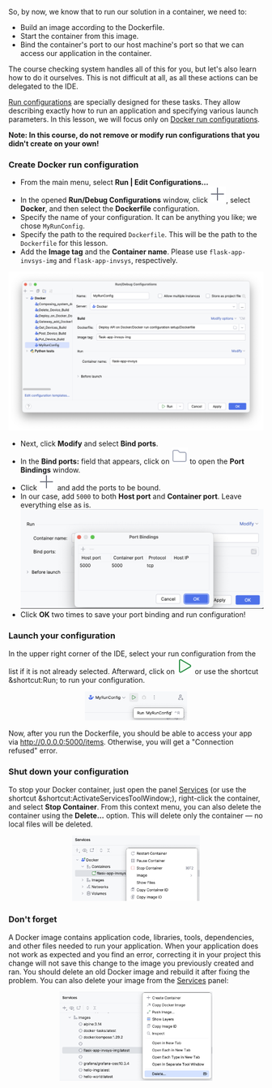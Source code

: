 So, by now, we know that to run our solution in a container, we need to:
- Build an image according to the Dockerfile.
- Start the container from this image.
- Bind the container's port to our host machine's port so that we can access our application in the container.

The course checking system handles all of this for you, but let's also learn how to do it ourselves.
This is not difficult at all, as all these actions can be delegated to the IDE.

[Run configurations](https://www.jetbrains.com/help/pycharm/run-debug-configuration.html) are specially designed for these tasks. They allow describing exactly how to run an application and specifying various launch parameters. In this lesson, we will focus only on [Docker run configurations](https://www.jetbrains.com/help/pycharm/docker-run-configurations.html).

**Note: In this course, do not remove or modify run configurations that you didn't create on your own!**

### Create Docker run configuration
- From the main menu, select **Run | Edit Configurations…**
- In the opened **Run/Debug Configurations** window, click ![](images/add.svg), select **Docker**, and then select the **Dockerfile** configuration.
- Specify the name of your configuration. It can be anything you like; we chose `MyRunConfig`.
- Specify the path to the required `Dockerfile`. This will be the path to the `Dockerfile` for this lesson.
- Add the **Image tag** and the **Container name**. Please use `flask-app-invsys-img` and `flask-app-invsys`, respectively.

![](images/add_configuration.png)

- Next, click **Modify** and select **Bind ports**.
- In the **Bind ports:** field that appears, click on ![](images/browse.svg) to open the **Port Bindings** window.
- Click ![](images/add.svg) and add the ports to be bound. 
- In our case, add `5000` to both **Host port** and **Container port**. Leave everything else as is.
![](images/port_bindings.png)
- Click **OK** two times to save your port binding and run configuration!

### Launch your configuration
In the upper right corner of the IDE, select your run configuration from the list if it is not already selected. Afterward, click on ![](images/run.svg) or use the shortcut &shortcut:Run; to run your configuration.
<div style="text-align:center;"><img src="images/run_myrunconfig.png" style="width:40%;" alt="Run MyRunConfig"></div>

Now, after you run the Dockerfile, you should be able to access your app via http://0.0.0.0:5000/items. 
Otherwise, you will get a "Connection refused" error.

### Shut down your configuration
To stop your Docker container, just open the panel [Services](tool_window://Services) (or use the shortcut &shortcut:ActivateServicesToolWindow;), right-click the container, and select **Stop Container**. From this context menu, you can also delete the container using the **Delete...** option. This will delete only the container — no local files will be deleted.
<div style="text-align:center;"><img src="images/stop_container.png" style="width:50%;" alt="Run MyRunConfig"></div>

### Don't forget
A Docker image contains application code, libraries, tools, dependencies, and other files needed to run your application.
When your application does not work as expected and you find an error, correcting it in your project 
this change will not save this change to the image you previously created and ran. You should delete an old
Docker image and rebuild it after fixing the problem.
You can also delete your image from the [Services](tool_window://Services) panel:
<div style="text-align:center;"><img src="images/delete_image.png" style="width:60%;" alt="Run MyRunConfig"></div>

<style>
img {
  display: inline !important;
}
</style>
